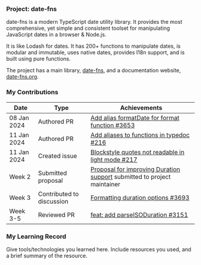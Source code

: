 ### Project: date-fns

date-fns is a modern TypeScript date utility library. It provides the most comprehensive, yet simple and consistent 
toolset for manipulating JavaScript dates in a browser & Node.js.

It is like Lodash for dates. It has 200+ functions to manipulate dates, is modular and immutable, uses 
native dates, provides I18n support, and is built using pure functions.

The project has a main library, [date-fns](https://github.com/date-fns/date-fns), and a documentation website, 
[date-fns.org](https://github.com/date-fns/date-fns.org).

### My Contributions

| Date        | Type                      | Achievements                                                                                                                                           |
|-------------|---------------------------|--------------------------------------------------------------------------------------------------------------------------------------------------------|
| 08 Jan 2024 | Authored PR               | [Add alias formatDate for format function #3653](https://github.com/date-fns/date-fns/pull/3653)                                                       |
| 11 Jan 2024 | Authored PR               | [Add aliases to functions in typedoc #216](https://github.com/date-fns/date-fns.org/pull/216)                                                          |
| 11 Jan 2024 | Created issue             | [Blockstyle quotes not readable in light mode #217](https://github.com/date-fns/date-fns.org/issues/217)                                               |
| Week 2      | Submitted proposal        | [Proposal for improving Duration support](https://github.com/orgs/date-fns/discussions/3666#discussioncomment-8341732) submitted to project maintainer |
| Week 3      | Contributed to discussion | [Formatting duration options #3693](https://github.com/orgs/date-fns/discussions/3693)                                                                 |
| Week 3-5    | Reviewed PR               | [feat: add parseISODuration #3151](https://github.com/date-fns/date-fns/pull/3151)                                                                     |

### My Learning Record

Give tools/technologies you learned here. Include resources you used, and a brief summary of the resource.
